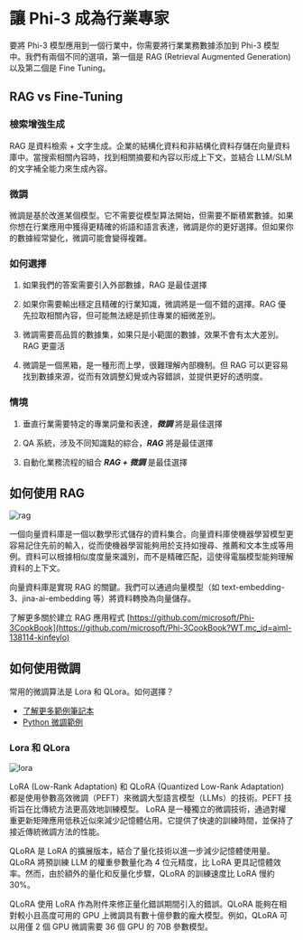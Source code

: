 ﻿# **讓 Phi-3 成為行業專家**

要將 Phi-3 模型應用到一個行業中，你需要將行業業務數據添加到 Phi-3 模型中。我們有兩個不同的選項，第一個是 RAG (Retrieval Augmented Generation) 以及第二個是 Fine Tuning。

## **RAG vs Fine-Tuning**

### **檢索增強生成**

RAG 是資料檢索 + 文字生成。企業的結構化資料和非結構化資料存儲在向量資料庫中。當搜索相關內容時，找到相關摘要和內容以形成上下文，並結合 LLM/SLM 的文字補全能力來生成內容。

### **微調**

微調是基於改進某個模型。它不需要從模型算法開始，但需要不斷積累數據。如果你想在行業應用中獲得更精確的術語和語言表達，微調是你的更好選擇。但如果你的數據經常變化，微調可能會變得複雜。

### **如何選擇**

1. 如果我們的答案需要引入外部數據，RAG 是最佳選擇

2. 如果你需要輸出穩定且精確的行業知識，微調將是一個不錯的選擇。RAG 優先拉取相關內容，但可能無法總是抓住專業的細微差別。

3. 微調需要高品質的數據集，如果只是小範圍的數據，效果不會有太大差別。RAG 更靈活

4. 微調是一個黑箱，是一種形而上學，很難理解內部機制。但 RAG 可以更容易找到數據來源，從而有效調整幻覺或內容錯誤，並提供更好的透明度。

### **情境**

1. 垂直行業需要特定的專業詞彙和表達，***微調*** 將是最佳選擇

2. QA 系統，涉及不同知識點的綜合，***RAG*** 將是最佳選擇

3. 自動化業務流程的組合 ***RAG + 微調*** 是最佳選擇

## **如何使用 RAG**

![rag](../../../../imgs/04/01/RAG.png)

一個向量資料庫是一個以數學形式儲存的資料集合。向量資料庫使機器學習模型更容易記住先前的輸入，從而使機器學習能夠用於支持如搜尋、推薦和文本生成等用例。資料可以根據相似度度量來識別，而不是精確匹配，這使得電腦模型能夠理解資料的上下文。

向量資料庫是實現 RAG 的關鍵。我們可以通過向量模型（如 text-embedding-3、jina-ai-embedding 等）將資料轉換為向量儲存。

了解更多關於建立 RAG 應用程式 [https://github.com/microsoft/Phi-3CookBook](https://github.com/microsoft/Phi-3CookBook?WT.mc_id=aiml-138114-kinfeylo)

## **如何使用微調**

常用的微調算法是 Lora 和 QLora。如何選擇？

- [了解更多範例筆記本](../../../../code/04.Finetuning/translations/zh-tw/Phi_3_Inference_Finetuning.ipynb)
- [Python 微調範例](../../../../code/04.Finetuning/translations/zh-tw/FineTrainingScript.py)

### **Lora 和 QLora**

![lora](../../../../imgs/04/01/qlora.png)

LoRA (Low-Rank Adaptation) 和 QLoRA (Quantized Low-Rank Adaptation) 都是使用參數高效微調（PEFT）來微調大型語言模型（LLMs）的技術。PEFT 技術旨在比傳統方法更高效地訓練模型。
LoRA 是一種獨立的微調技術，通過對權重更新矩陣應用低秩近似來減少記憶體佔用。它提供了快速的訓練時間，並保持了接近傳統微調方法的性能。

QLoRA 是 LoRA 的擴展版本，結合了量化技術以進一步減少記憶體使用量。QLoRA 將預訓練 LLM 的權重參數量化為 4 位元精度，比 LoRA 更具記憶體效率。然而，由於額外的量化和反量化步驟，QLoRA 的訓練速度比 LoRA 慢約 30%。

QLoRA 使用 LoRA 作為附件來修正量化錯誤期間引入的錯誤。QLoRA 能夠在相對較小且高度可用的 GPU 上微調具有數十億參數的龐大模型。例如，QLoRA 可以用僅 2 個 GPU 微調需要 36 個 GPU 的 70B 參數模型。

